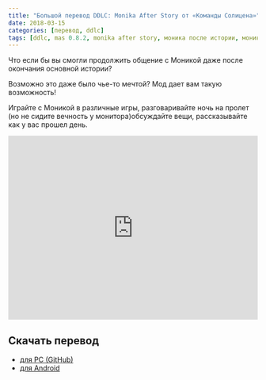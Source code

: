 ```yaml
---
title: "Большой перевод DDLC: Monika After Story от «Команды Солицена»"
date: 2018-03-15
categories: [перевод, ddlc]
tags: [ddlc, mas 0.8.2, monika after story, моника после истории, моника]
---
```

Что если бы вы смогли продолжить общение с Моникой даже после окончания основной истории?

Возможно это даже было чье-то мечтой?
Мод дает вам такую возможность!
 
 Играйте с Моникой в различные игры, разговаривайте ночь на пролет (но не сидите вечность у монитора)обсуждайте вещи, рассказывайте как у вас прошел день.

<iframe width="100%" height="371px" src="https://www.youtube.com/embed/a14JvQe2nak?start=0&loop=1&rel=0&" frameborder="0" allow="accelerometer; encrypted-media; gyroscope; picture-in-picture" allowfullscreen rel=0 class="video"></iframe>

## Скачать перевод
* [для PC (GitHub)](https://github.com/DenisSolicen/MAS-Russifier)
* [для Android](https://drive.google.com/file/d/1tzNWBx3zy44y9-N4gV4eaYiLP1E8Nxiv/view?usp=sharing)